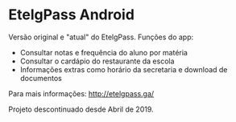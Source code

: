 # EtelgPass Android 
Versão original e "atual" do EtelgPass. Funções do app:
- Consultar notas e frequência do aluno por matéria
- Consultar o cardápio do restaurante da escola
- Informações extras como horário da secretaria e download de documentos

Para mais informações: http://etelgpass.ga/

Projeto descontinuado desde Abril de 2019.
